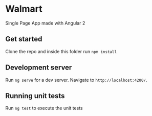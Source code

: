# Walmart

Single Page App made with Angular 2

## Get started

Clone the repo and inside this folder run `npm install`

## Development server

Run `ng serve` for a dev server. Navigate to `http://localhost:4200/`.

## Running unit tests

Run `ng test` to execute the unit tests
